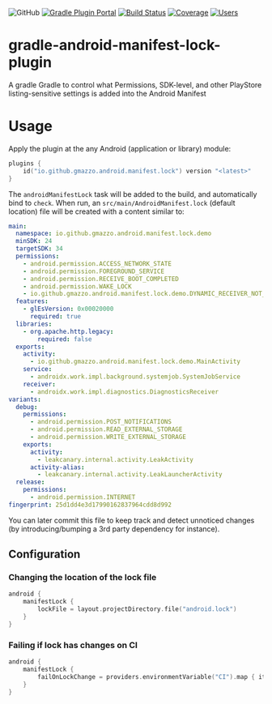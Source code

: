 ![GitHub](https://img.shields.io/github/license/gmazzo/gradle-android-manifest-lock-plugin)
[![Gradle Plugin Portal](https://img.shields.io/gradle-plugin-portal/v/io.github.gmazzo.android.manifest.lock)](https://plugins.gradle.org/plugin/io.github.gmazzo.android.manifest.lock)
[![Build Status](https://github.com/gmazzo/gradle-android-manifest-lock-plugin/actions/workflows/build.yaml/badge.svg)](https://github.com/gmazzo/gradle-android-manifest-lock-plugin/actions/workflows/build.yaml)
[![Coverage](https://codecov.io/gh/gmazzo/gradle-android-manifest-lock-plugin/branch/main/graph/badge.svg?token=D5cDiPWvcS)](https://codecov.io/gh/gmazzo/gradle-android-manifest-lock-plugin)
[![Users](https://img.shields.io/badge/users_by-Sourcegraph-purple)](https://sourcegraph.com/search?q=content:io.github.gmazzo.android.manifest.lock+-repo:github.com/gmazzo/gradle-android-manifest-lock-plugin)

# gradle-android-manifest-lock-plugin
A gradle Gradle to control what Permissions, SDK-level, and other PlayStore listing-sensitive settings is added into the Android Manifest

# Usage
Apply the plugin at the any Android (application or library) module:
```kotlin
plugins {
    id("io.github.gmazzo.android.manifest.lock") version "<latest>" 
}
```
The `androidManifestLock` task will be added to the build, and automatically bind to `check`.
When run, an `src/main/AndroidManifest.lock` (default location) file will be created with a content similar to:
```yaml
main:
  namespace: io.github.gmazzo.android.manifest.lock.demo
  minSDK: 24
  targetSDK: 34
  permissions:
    - android.permission.ACCESS_NETWORK_STATE
    - android.permission.FOREGROUND_SERVICE
    - android.permission.RECEIVE_BOOT_COMPLETED
    - android.permission.WAKE_LOCK
    - io.github.gmazzo.android.manifest.lock.demo.DYNAMIC_RECEIVER_NOT_EXPORTED_PERMISSION
  features:
    - glEsVersion: 0x00020000
      required: true
  libraries:
    - org.apache.http.legacy:
        required: false
  exports:
    activity:
      - io.github.gmazzo.android.manifest.lock.demo.MainActivity
    service:
      - androidx.work.impl.background.systemjob.SystemJobService
    receiver:
      - androidx.work.impl.diagnostics.DiagnosticsReceiver
variants:
  debug:
    permissions:
      - android.permission.POST_NOTIFICATIONS
      - android.permission.READ_EXTERNAL_STORAGE
      - android.permission.WRITE_EXTERNAL_STORAGE
    exports:
      activity:
        - leakcanary.internal.activity.LeakActivity
      activity-alias:
        - leakcanary.internal.activity.LeakLauncherActivity
  release:
    permissions:
      - android.permission.INTERNET
fingerprint: 25d1dd4e3d17990162837964cdd8d992
```
You can later commit this file to keep track and detect unnoticed changes (by introducing/bumping a 3rd party dependency for instance).

## Configuration

### Changing the location of the lock file
```kotlin
android {
    manifestLock {
        lockFile = layout.projectDirectory.file("android.lock")
    }
}
```

### Failing if lock has changes on CI
```kotlin
android {
    manifestLock {
        failOnLockChange = providers.environmentVariable("CI").map { it.toBoolean() }.orElse(false)
    }
}
```
